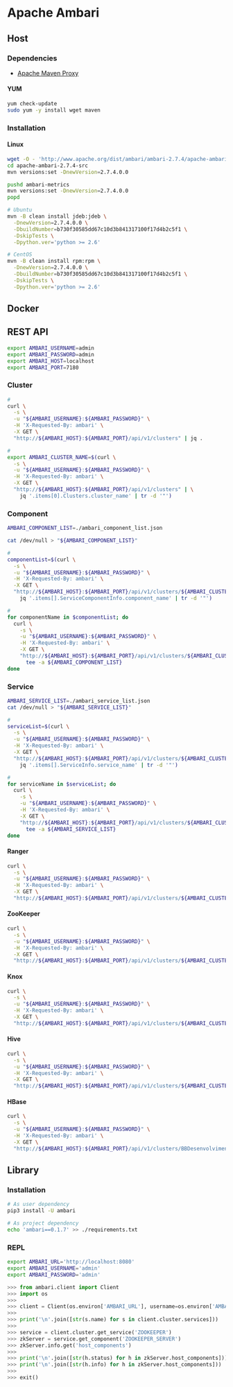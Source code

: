 # Apache Ambari

<!-- https://cwiki.apache.org/confluence/display/AMBARI/Installation+Guide+for+Ambari+2.7.4
https://github.com/TaylorZhou/TaylorZhou.github.io/blob/master/_posts/2019-01-29-%E4%BD%BF%E7%94%A8docker%E6%90%AD%E5%BB%BAambari%E8%BF%90%E8%A1%8C%E7%8E%AF%E5%A2%83.md
https://github.com/gaelfoppolo/self-service-data-analytics/blob/master/doc-admin/Ranger/ranger_install.md
-->

## Host

### Dependencies

- [Apache Maven Proxy](/apache_maven#proxy)

#### YUM

```sh
yum check-update
sudo yum -y install wget maven
```

### Installation

#### Linux

```sh
wget -O - 'http://www.apache.org/dist/ambari/ambari-2.7.4/apache-ambari-2.7.4-src.tar.gz' | tar -xz
cd apache-ambari-2.7.4-src
mvn versions:set -DnewVersion=2.7.4.0.0

pushd ambari-metrics
mvn versions:set -DnewVersion=2.7.4.0.0
popd

# Ubuntu
mvn -B clean install jdeb:jdeb \
  -DnewVersion=2.7.4.0.0 \
  -DbuildNumber=b730f30585dd67c10d3b841317100f17d4b2c5f1 \
  -DskipTests \
  -Dpython.ver='python >= 2.6'

# CentOS
mvn -B clean install rpm:rpm \
  -DnewVersion=2.7.4.0.0 \
  -DbuildNumber=b730f30585dd67c10d3b841317100f17d4b2c5f1 \
  -DskipTests \
  -Dpython.ver='python >= 2.6'
```

## Docker

<!-- 7180 -->

## REST API

```sh
export AMBARI_USERNAME=admin
export AMBARI_PASSWORD=admin
export AMBARI_HOST=localhost
export AMBARI_PORT=7180
```

### Cluster

```sh
#
curl \
  -s \
  -u "${AMBARI_USERNAME}:${AMBARI_PASSWORD}" \
  -H 'X-Requested-By: ambari' \
  -X GET \
  "http://${AMBARI_HOST}:${AMBARI_PORT}/api/v1/clusters" | jq .

#
export AMBARI_CLUSTER_NAME=$(curl \
  -s \
  -u "${AMBARI_USERNAME}:${AMBARI_PASSWORD}" \
  -H 'X-Requested-By: ambari' \
  -X GET \
  "http://${AMBARI_HOST}:${AMBARI_PORT}/api/v1/clusters" | \
    jq '.items[0].Clusters.cluster_name' | tr -d '"')
```

### Component

```sh
AMBARI_COMPONENT_LIST=./ambari_component_list.json

cat /dev/null > "${AMBARI_COMPONENT_LIST}"
```

```sh
#
componentList=$(curl \
  -s \
  -u "${AMBARI_USERNAME}:${AMBARI_PASSWORD}" \
  -H 'X-Requested-By: ambari' \
  -X GET \
  "http://${AMBARI_HOST}:${AMBARI_PORT}/api/v1/clusters/${AMBARI_CLUSTER_NAME}/components/" | \
    jq '.items[].ServiceComponentInfo.component_name' | tr -d '"')

#
for componentName in $componentList; do
  curl \
    -s \
    -u "${AMBARI_USERNAME}:${AMBARI_PASSWORD}" \
    -H 'X-Requested-By: ambari' \
    -X GET \
    "http://${AMBARI_HOST}:${AMBARI_PORT}/api/v1/clusters/${AMBARI_CLUSTER_NAME}/components/${componentName}?fields=ServiceComponentInfo/state" | \
      tee -a ${AMBARI_COMPONENT_LIST}
done
```

### Service

```sh
AMBARI_SERVICE_LIST=./ambari_service_list.json
cat /dev/null > "${AMBARI_SERVICE_LIST}"
```

```sh
#
serviceList=$(curl \
  -s \
  -u "${AMBARI_USERNAME}:${AMBARI_PASSWORD}" \
  -H 'X-Requested-By: ambari' \
  -X GET \
  "http://${AMBARI_HOST}:${AMBARI_PORT}/api/v1/clusters/${AMBARI_CLUSTER_NAME}/services/" | \
    jq '.items[].ServiceInfo.service_name' | tr -d '"')

#
for serviceName in $serviceList; do
  curl \
    -s \
    -u "${AMBARI_USERNAME}:${AMBARI_PASSWORD}" \
    -H 'X-Requested-By: ambari' \
    -X GET \
    "http://${AMBARI_HOST}:${AMBARI_PORT}/api/v1/clusters/${AMBARI_CLUSTER_NAME}/services/${serviceName}?fields=ServiceInfo/state" | \
      tee -a ${AMBARI_SERVICE_LIST}
done
```

#### Ranger

```sh
curl \
  -s \
  -u "${AMBARI_USERNAME}:${AMBARI_PASSWORD}" \
  -H 'X-Requested-By: ambari' \
  -X GET \
  "http://${AMBARI_HOST}:${AMBARI_PORT}/api/v1/clusters/${AMBARI_CLUSTER_NAME}/services/RANGER/components/RANGER_ADMIN" | jq .
```

#### ZooKeeper

```sh
curl \
  -s \
  -u "${AMBARI_USERNAME}:${AMBARI_PASSWORD}" \
  -H 'X-Requested-By: ambari' \
  -X GET \
  "http://${AMBARI_HOST}:${AMBARI_PORT}/api/v1/clusters/${AMBARI_CLUSTER_NAME}/services/ZOOKEEPER/components/ZOOKEEPER_SERVER" | jq .
```

#### Knox

```sh
curl \
  -s \
  -u "${AMBARI_USERNAME}:${AMBARI_PASSWORD}" \
  -H 'X-Requested-By: ambari' \
  -X GET \
  "http://${AMBARI_HOST}:${AMBARI_PORT}/api/v1/clusters/${AMBARI_CLUSTER_NAME}/services/KNOX/components/KNOX_GATEWAY" | jq .
```

#### Hive

```sh
curl \
  -s \
  -u "${AMBARI_USERNAME}:${AMBARI_PASSWORD}" \
  -H 'X-Requested-By: ambari' \
  -X GET \
  "http://${AMBARI_HOST}:${AMBARI_PORT}/api/v1/clusters/${AMBARI_CLUSTER_NAME}/services/HIVE/components/HIVE_SERVER" | jq .
```

#### HBase

```sh
curl \
  -s \
  -u "${AMBARI_USERNAME}:${AMBARI_PASSWORD}" \
  -H 'X-Requested-By: ambari' \
  -X GET \
  "http://${AMBARI_HOST}:${AMBARI_PORT}/api/v1/clusters/BBDesenvolvimento/services/ZOOKEEPER/components/ZOOKEEPER_SERVER" | jq .
```

## Library

### Installation

```sh
# As user dependency
pip3 install -U ambari

# As project dependency
echo 'ambari==0.1.7' >> ./requirements.txt
```

### REPL

```sh
export AMBARI_URL='http://localhost:8080'
export AMBARI_USERNAME='admin'
export AMBARI_PASSWORD='admin'
```

```py
>>> from ambari.client import Client
>>> import os
>>>
>>> client = Client(os.environ['AMBARI_URL'], username=os.environ['AMBARI_USERNAME'], passwd=os.environ['AMBARI_PASSWORD'])
>>>
>>> print('\n'.join([str(s.name) for s in client.cluster.services]))
>>>
>>> service = client.cluster.get_service('ZOOKEEPER')
>>> zkServer = service.get_component('ZOOKEEPER_SERVER')
>>> zkServer.info.get('host_components')
>>>
>>> print('\n'.join([str(h.status) for h in zkServer.host_components]))
>>> print('\n'.join([str(h.info) for h in zkServer.host_components]))
>>>
>>> exit()
```
